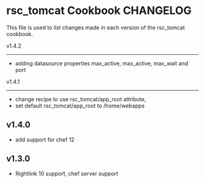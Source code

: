 rsc_tomcat Cookbook CHANGELOG
==========================

This file is used to list changes made in each version of the rsc_tomcat cookbook.

v1.4.2
______
- adding datasource properties max_active, max_active, max_wait and port

v1.4.1
______
- change recipe to use rsc_tomcat/app_root attribute,
- set default rsc_tomcat/app_root to /home/webapps

v1.4.0
-----
- add support for chef 12

v1.3.0
------

- Rightlink 10 support, chef server support
